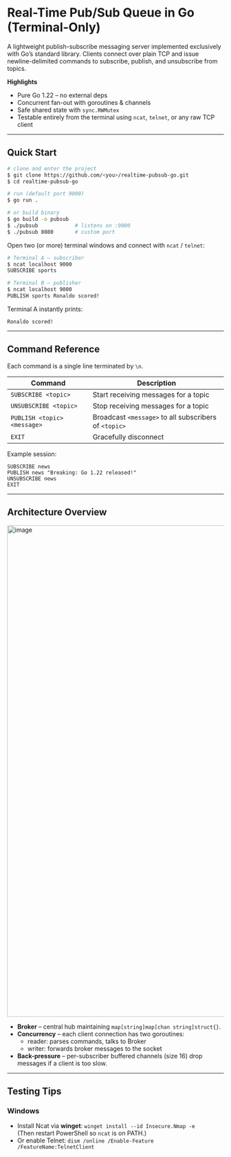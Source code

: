 # Real-Time Pub/Sub Queue in Go (Terminal-Only)

A lightweight publish-subscribe messaging server implemented exclusively with Go’s standard library. Clients connect over plain TCP and issue newline-delimited commands to subscribe, publish, and unsubscribe from topics.

 **Highlights**

* Pure Go 1.22 – no external deps
* Concurrent fan-out with goroutines & channels
* Safe shared state with `sync.RWMutex`
* Testable entirely from the terminal using `ncat`, `telnet`, or any raw TCP client

---

## Quick Start

```bash
# clone and enter the project
$ git clone https://github.com/<you>/realtime-pubsub-go.git
$ cd realtime-pubsub-go

# run (default port 9000)
$ go run .

# or build binary
$ go build -o pubsub
$ ./pubsub            # listens on :9000
$ ./pubsub 8080       # custom port
```

Open two (or more) terminal windows and connect with `ncat` / `telnet`:

```bash
# Terminal A – subscriber
$ ncat localhost 9000
SUBSCRIBE sports

# Terminal B – publisher
$ ncat localhost 9000
PUBLISH sports Ronaldo scored!
```

Terminal A instantly prints:
```
Ronaldo scored!
```

---

## Command Reference

Each command is a single line terminated by `\n`.

| Command | Description |
|---------|-------------|
| `SUBSCRIBE <topic>`        | Start receiving messages for a topic |
| `UNSUBSCRIBE <topic>`      | Stop receiving messages for a topic |
| `PUBLISH <topic> <message>`| Broadcast `<message>` to all subscribers of `<topic>` |
| `EXIT`                     | Gracefully disconnect |

Example session:
```
SUBSCRIBE news
PUBLISH news "Breaking: Go 1.22 released!"
UNSUBSCRIBE news
EXIT
```

---

## Architecture Overview

<img width="580" height="1140" alt="image" src="https://github.com/user-attachments/assets/441b4954-4d1b-475c-86b9-31d86a48a485" />


* **Broker** – central hub maintaining `map[string]map[chan string]struct{}`.
* **Concurrency** – each client connection has two goroutines:
  * reader: parses commands, talks to Broker
  * writer: forwards broker messages to the socket
* **Back-pressure** – per-subscriber buffered channels (size 16) drop messages if a client is too slow.

---

## Testing Tips

### Windows
* Install Ncat via **winget**: `winget install --id Insecure.Nmap -e`  
  (Then restart PowerShell so `ncat` is on PATH.)
* Or enable Telnet: `dism /online /Enable-Feature /FeatureName:TelnetClient`



